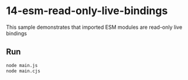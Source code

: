 # 14-esm-read-only-live-bindings

This sample demonstrates that imported ESM modules are read-only live bindings

## Run

```bash
node main.js
node main.cjs
```